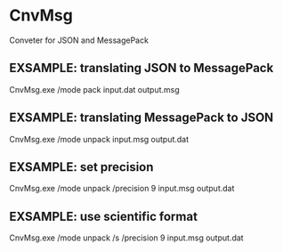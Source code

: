 # CnvMsg
Conveter for JSON and MessagePack

## EXSAMPLE: translating JSON to MessagePack
CnvMsg.exe /mode pack input.dat output.msg

## EXSAMPLE: translating MessagePack to JSON
CnvMsg.exe /mode unpack input.msg output.dat

## EXSAMPLE: set precision
CnvMsg.exe /mode unpack /precision 9 input.msg output.dat

## EXSAMPLE: use scientific format
CnvMsg.exe /mode unpack /s /precision 9 input.msg output.dat
